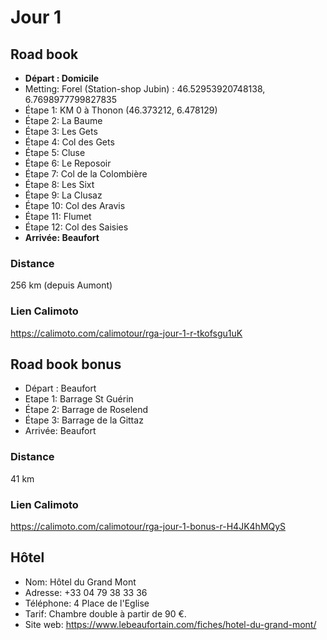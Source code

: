 # Jour 1

## Road book

- **Départ : Domicile**
- Metting: Forel (Station-shop Jubin) : 46.52953920748138, 6.7698977799827835
- Étape 1: KM 0 à Thonon (46.373212, 6.478129)
- Étape 2: La Baume
- Étape 3: Les Gets
- Étape 4: Col des Gets
- Étape 5: Cluse
- Étape 6: Le Reposoir
- Étape 7: Col de la Colombière
- Étape 8: Les Sixt
- Étape 9: La Clusaz
- Étape 10: Col des Aravis
- Étape 11: Flumet
- Étape 12: Col des Saisies
- **Arrivée: Beaufort**

### Distance

256 km (depuis Aumont)

### Lien Calimoto

https://calimoto.com/calimotour/rga-jour-1-r-tkofsgu1uK

## Road book bonus

- Départ : Beaufort
- Etape 1: Barrage St Guérin
- Étape 2: Barrage de Roselend
- Étape 3: Barrage de la Gittaz
- Arrivée: Beaufort

### Distance

41 km

### Lien Calimoto

https://calimoto.com/calimotour/rga-jour-1-bonus-r-H4JK4hMQyS

## Hôtel

- Nom: Hôtel du Grand Mont
- Adresse: +33 04 79 38 33 36
- Téléphone: 4 Place de l'Eglise
- Tarif: Chambre double à partir de 90 €.
- Site web: https://www.lebeaufortain.com/fiches/hotel-du-grand-mont/